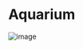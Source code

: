 # Aquarium
![image](https://user-images.githubusercontent.com/45212175/178339925-4a4954cd-e1d8-4763-a4e7-7aed6b0bdf5e.png)
